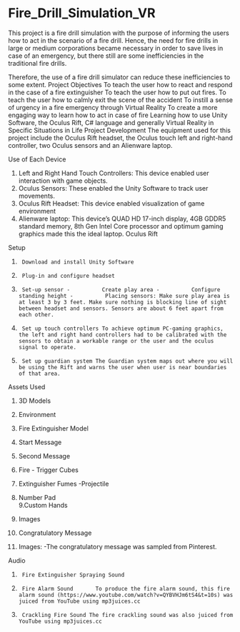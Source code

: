 # Fire_Drill_Simulation_VR
 This project is a fire drill simulation with the purpose of informing the users how to act in the scenario of a fire drill.  Hence, the need for fire drills in large or medium corporations became necessary in order to save lives in case of an emergency, but there still are some inefficiencies in the traditional fire drills. 
 
 Therefore, the use of a fire drill simulator can reduce these inefficiencies to some extent.  Project Objectives To teach the user how to react and respond in the case of a fire extinguisher To teach the user how to put out fires. To teach the user how to calmly exit the scene of the accident To instill a sense of urgency in a fire emergency through Virtual Reality To create a more engaging way to learn how to act in case of fire Learning how to use Unity Software, the Oculus Rift, C# language and generally Virtual Reality in Specific Situations in Life   Project Development The equipment used for this project include the Oculus Rift headset, the Oculus touch left and right-hand controller, two Oculus sensors and an Alienware laptop.   
 
 
  Use of Each Device 
  1. Left and Right Hand Touch Controllers: This device enabled user interaction with game objects. 
  2. Oculus Sensors: These enabled the Unity Software to track user movements. 
  3. Oculus Rift Headset: This device enabled visualization of game environment
  4. Alienware laptop: This device’s QUAD HD 17-inch display, 4GB GDDR5 standard memory, 8th Gen Intel Core processor and optimum gaming graphics made this the ideal laptop.   Oculus Rift 
  
  Setup 
  1.      Download and install Unity Software 
  2.      Plug-in and configure headset 
  3.      Set-up sensor -          Create play area -          Configure standing height -          Placing sensors: Make sure play area is at least 3 by 3 feet. Make sure nothing is blocking line of sight between headset and sensors. Sensors are about 6 feet apart from each other. 
  4.      Set up touch controllers To achieve optimum PC-gaming graphics, the left and right hand controllers had to be calibrated with the sensors to obtain a workable range or the user and the oculus signal to operate. 
  5.      Set up guardian system The Guardian system maps out where you will be using the Rift and warns the user when user is near boundaries of that area.       
  
  
  Assets Used 
  1.  	3D Models 
  2.  	Environment 
  3.  	Fire Extinguisher Model 
  
  4.  	Start Message 
  5.  	Second Message 
  6.  	Fire - Trigger Cubes   	
  7. Extinguisher Fumes -Projectile   	
  8. Number Pad   	
  9.Custom Hands  	
  10. Images  	
  11. Congratulatory Message  	
  12. Images: -The congratulatory message was sampled from Pinterest.   
  
  Audio 
  1.      Fire Extinguisher Spraying Sound 
  2.      Fire Alarm Sound   	 To produce the fire alarm sound, this fire alarm sound (https://www.youtube.com/watch?v=QYBVHJm6tS4&t=10s) was juiced from YouTube using mp3juices.cc  
  3.      Crackling Fire Sound The fire crackling sound was also juiced from YouTube using mp3juices.cc

